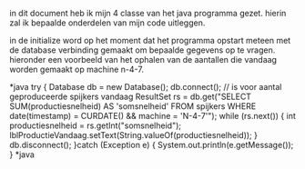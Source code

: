 in dit document heb ik mijn 4 classe van het java programma gezet.
hierin zal ik bepaalde onderdelen van mijn code uitleggen.


in de initialize word op het moment dat het programma opstart meteen met de database verbinding gemaakt om bepaalde gegevens op te vragen.
hieronder een voorbeeld van het ophalen van de aantallen die vandaag worden gemaakt op machine n-4-7.

*java
try
        {
            Database db = new Database();
            db.connect();
            // is voor aantal geproduceerde spijkers vandaag
            ResultSet rs = db.get("SELECT SUM(productiesnelheid) AS 'somsnelheid' FROM spijkers WHERE date(timestamp) = CURDATE() && machine = 'N-4-7'");
            while (rs.next())
            {
                int productiesnelheid = rs.getInt("somsnelheid");
                lblProductieVandaag.setText(String.valueOf(productiesnelheid));
            }
            db.disconnect();
        }catch (Exception e)
        {
            System.out.println(e.getMessage());
        }
*java

